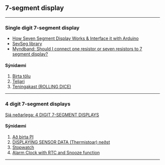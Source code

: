 ## 7-segment display

---

### Single digit 7-segment display

- [How Seven Segment Display Works & Interface it with Arduino](https://lastminuteengineers.com/seven-segment-arduino-tutorial/)
- [SevSeg library](https://github.com/DeanIsMe/SevSeg)
- [Myndband: Should I connect one resistor or seven resistors to 7 segment display?](https://www.youtube.com/watch?v=SpGSMsoX2f4)

<!--
- [7-segment Display útskýrt](https://www.electronics-tutorials.ws/blog/7-segment-display-tutorial.html)
-->

#### Sýnidæmi

1. [Birta tölu](https://github.com/VESM2VT/Efni/blob/main/Kodi/7segment_BirtaTolu.ino) 
1. [Teljari](https://lastminuteengineers.com/seven-segment-arduino-tutorial/#arduino-code)
1. [Teningakast (ROLLING DICE)](https://lastminuteengineers.com/seven-segment-arduino-tutorial/#arduino-project-rolling-dice)

<!--
[On/Off, Count down with 2Darray](https://www.allaboutcircuits.com/projects/interface-a-seven-segment-display-to-an-arduino/)
-->

---

### 4 digit 7-segment displays
[Sjá neðarlega: 4 DIGIT 7-SEGMENT DISPLAYS](https://www.circuitbasics.com/arduino-7-segment-display-tutorial)

#### Sýnidæmi

1. [Að birta PI](https://www.instructables.com/Using-a-4-digit-7-segment-display-with-arduino/)
1. [DISPLAYING SENSOR DATA (Thermistoar) neðst](https://www.circuitbasics.com/arduino-7-segment-display-tutorial) 
1. [Stopwatch](https://wokwi.com/playground/seven-segment-clock)
1. [Alarm Clock with RTC and Snooze function](https://wokwi.com/playground/alarm-clock)

---

<!--
### Punktar
-  First step: Set all segments off, this helps to reduce the ghosting you see. 
-->

<!--
- [Two 7 LED Segments + DHT11 Temperature & Humidity Sensor](https://www.instructables.com/Arduino-Two-7-LED-Segments-DHT11-temperature-humid/)
- [Temperature Displayed on 4 Digit 7 segment (common anode) with shift register](https://randomnerdtutorials.com/arduino-temperature-displayed-on-4-digit-7-segment/)
-->
